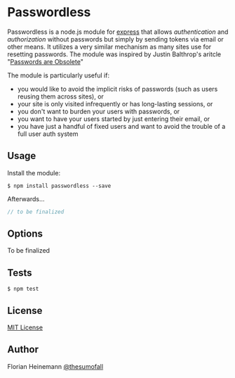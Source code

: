 # Passwordless

Passwordless is a node.js module for [express](http://expressjs.com/) that allows *authentication* and *authorization* without passwords but simply by sending tokens via email or other means. It utilizes a very similar mechanism as many sites use for resetting passwords. The module was inspired by Justin Balthrop's aritcle "[Passwords are Obsolete](https://medium.com/@ninjudd/passwords-are-obsolete-9ed56d483eb)"

The module is particularly useful if:
* you would like to avoid the implicit risks of passwords (such as users reusing them across sites), or
* your site is only visited infrequently or has long-lasting sessions, or
* you don't want to burden your users with passwords, or
* you want to have your users started by just entering their email, or
* you have just a handful of fixed users and want to avoid the trouble of a full user auth system

## Usage

Install the module:

`$ npm install passwordless --save`

Afterwards...

```javascript
// to be finalized

```

## Options

To be finalized

## Tests

`$ npm test`

## License

[MIT License](http://opensource.org/licenses/MIT)

## Author
Florian Heinemann [@thesumofall](http://twitter.com/thesumofall/)
